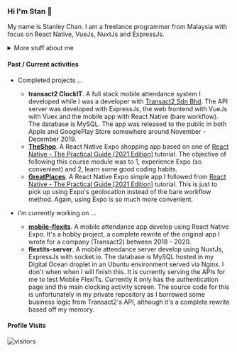 ### Hi I'm Stan 👋

My name is Stanley Chan. I am a freelance programmer from Malaysia with focus on React Native, VueJs, NuxtJs and ExpressJs.

<details>
<summary>
  More stuff about me
</summary>
<br>
I started picking up programming again in 2017. I stopped practicing it in 2000. It was hard picking it up again. I had to relearn everything, HTML, CSS, Javascript, the MVC concepts, SPA, classes etc. Totally different stuff to what I was exposed to before. I used to code reports in INFORMIX 4GL.
<br><br>
I think the only thing that somewhat remains are the basics like if-then-else, for-next-loops, functions etc. So yeah, I'd see myself as a self taught programmer.
</details>

#### Past / Current activities
- Completed projects ...
  - **transact2 ClockIT**. A full stack mobile attendance system I developed while I was a developer with [Transact2 Sdn Bhd](https://transact2.com/). The API server was developed with ExpressJs, the web frontend with VueJs with Vuex and the mobile app with React Native (bare workflow). The database is MySQL. The app was released to the public in both Apple and GooglePlay Store somewhere around November - December 2019.
  - **[TheShop](https://github.com/nahcnats/rnTheShop)**. A React Native Expo shopping app based on one of [React Native - The Practical Guide [2021 Edition]](https://www.udemy.com/share/101WauB0QcclpUTXw=/) tutorial. The objective of following this course module was to 1, experience Expo (so convenient) and 2, learn some good coding habits.
  - **[GreatPlaces](https://github.com/nahcnats/greatplaces)**. A React Native Expo simple app I followed from [React Native - The Practical Guide [2021 Edition]](https://www.udemy.com/share/101WauB0QcclpUTXw=/) tutorial. This is just to pick up using Expo's geolocation instead of the bare workflow method. Again, using Expo is so much more convenient.
  
- I’m currently working on ...
  - **[mobile-flexits](https://github.com/nahcnats/mobile-flexits)**. A mobile attendance app develop using React Native Expo. It's a hobby project, a complete rewrite of the original app I wrote for a company (Transact2) between 2018 - 2020.
  - **flextits-server**. A mobile attendance server develop using NuxtJs, ExpressJs with socket.io. The database is MySQL hosted in my Digital Ocean droplet in an Ubuntu environment served via Nginx. I don't when when I will finish this. It is currently serving the APIs for me to test Mobile FlexiTs. Currently it only has the authentication page and the main clocking activity screen. The source code for this is unfortunately in my private repository as I borrowed some business logic from Transact2's API, although it's a complete rewrite based off my memory.

#### Profile Visits
![visitors](https://visitor-badge.glitch.me/badge?page_id=nahcnats.nahcnats)
